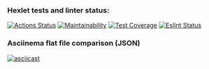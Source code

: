 ### Hexlet tests and linter status:
[![Actions Status](https://github.com/IlnurFazylzyanov/frontend-project-lvl2/workflows/hexlet-check/badge.svg)](https://github.com/IlnurFazylzyanov/frontend-project-lvl2/actions)
[![Maintainability](https://api.codeclimate.com/v1/badges/a99a88d28ad37a79dbf6/maintainability)](https://codeclimate.com/github/IlnurFazylzyanov/frontend-project-lvl2/maintability)
[![Test Coverage](https://api.codeclimate.com/v1/badges/a99a88d28ad37a79dbf6/test_coverage)](https://codeclimate.com/github/IlnurFazylzyanov/frontend-project-lvl2/test_coverage)
[![Eslint Status](https://github.com/IlnurFazylzyanov/frontend-project-lvl1/actions/workflows/eslint.yml/badge.svg)](https://github.com/IlnurFazylzyanov/frontend-project-lvl2/actions/workflows/eslint.yml)
### Asciinema flat file comparison (JSON)
[![asciicast](https://asciinema.org/a/l5eUDK6GfrxddpoS6FEU4H7hI.svg)](https://asciinema.org/a/l5eUDK6GfrxddpoS6FEU4H7hI)
